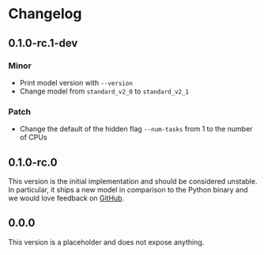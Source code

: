 # Changelog

## 0.1.0-rc.1-dev

### Minor

- Print model version with `--version`
- Change model from `standard_v2_0` to `standard_v2_1`

### Patch

- Change the default of the hidden flag `--num-tasks` from 1 to the number of CPUs

## 0.1.0-rc.0

This version is the initial implementation and should be considered unstable. In particular, it
ships a new model in comparison to the Python binary and we would love feedback on
[GitHub](https://github.com/google/magika/issues).

## 0.0.0

This version is a placeholder and does not expose anything.
